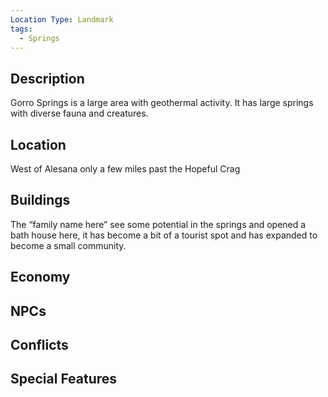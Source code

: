 ```yaml
---
Location Type: Landmark
tags:
  - Springs
---
```

## Description

Gorro Springs is a large area with geothermal activity. It has large springs with diverse fauna and creatures.

## Location

West of Alesana only a few miles past the Hopeful Crag

## Buildings

The “family name here” see some potential in the springs and opened a bath house here, it has become a bit of a tourist spot and has expanded to become a small community.

## Economy

## NPCs

## Conflicts

## Special Features